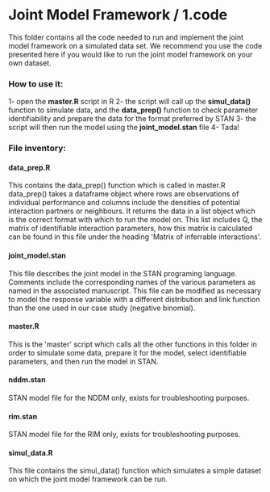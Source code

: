 # Joint Model Framework / 1.code

This folder contains all the code needed to run and implement the joint model framework on a simulated data set. We recommend you use the code presented here if you would like to run the joint model framework on your own dataset. 

### How to use it: 
1- open the **master.R** script in R 
2- the script will call up the **simul_data()** function to simulate data, and the **data_prep()** function to check parameter identifiability and prepare the data for the format preferred by STAN
3- the script will then run the model using the **joint_model.stan** file
4- Tada! 


### File inventory: 
#### data_prep.R
This contains the data_prep() function which is called in master.R
data_prep() takes a dataframe object where rows are observations of individual performance and columns include the densities of potential interaction partners or neighbours. It returns the data in a list object which is the correct format with which to run the model on. This list includes Q, the matrix of identifiable interaction parameters, how this matrix is calculated can be found in this file under the heading 'Matrix of inferrable interactions'. 

#### joint_model.stan
This file describes the joint model in the STAN programing language. Comments include the corresponding names of the various parameters as named in the associated manuscript. This file can be modified as necessary to model the response variable with a different distribution and link function than the one used in our case study (negative binomial).

#### master.R
This is the 'master' script which calls all the other functions in this folder in order to simulate some data, prepare it for the model, select identifiable parameters, and then run the model in STAN. 

#### nddm.stan 
STAN model file for the NDDM only, exists for troubleshooting purposes.

#### rim.stan
STAN model file for the RIM only, exists for troubleshooting purposes.

#### simul_data.R 
This file contains the simul_data() function which simulates a simple dataset on which the joint model framework can be run.


